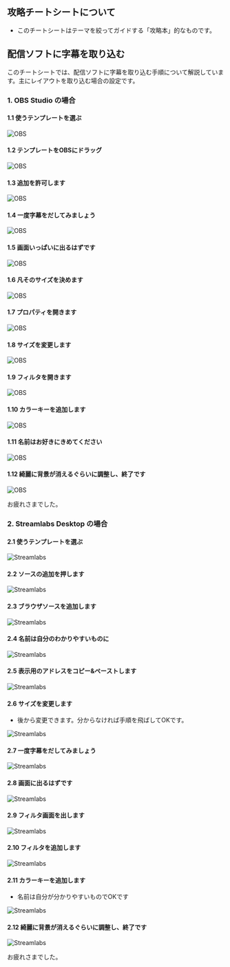 ## 攻略チートシートについて

* このチートシートはテーマを絞ってガイドする「攻略本」的なものです。

## 配信ソフトに字幕を取り込む

このチートシートでは、配信ソフトに字幕を取り込む手順について解説しています。主にレイアウトを取り込む場合の設定です。

### 1. OBS Studio の場合

#### 1.1 使うテンプレートを選ぶ

![OBS](images/cs_import_obs_p1.png)

#### 1.2 テンプレートをOBSにドラッグ

![OBS](images/cs_import_obs_p2.png)

#### 1.3 追加を許可します

![OBS](images/cs_import_obs_p3.png)

#### 1.4 一度字幕をだしてみましょう

![OBS](images/cs_import_obs_p4.png)

#### 1.5 画面いっぱいに出るはずです

![OBS](images/cs_import_obs_p5.png)

#### 1.6 凡そのサイズを決めます

![OBS](images/cs_import_obs_p6.png)

#### 1.7 プロパティを開きます

![OBS](images/cs_import_obs_p7.png)

#### 1.8 サイズを変更します

![OBS](images/cs_import_obs_p8.png)

#### 1.9 フィルタを開きます

![OBS](images/cs_import_obs_p9.png)

#### 1.10 カラーキーを追加します

![OBS](images/cs_import_obs_p10.png)

#### 1.11 名前はお好きにきめてください

![OBS](images/cs_import_obs_p11.png)

#### 1.12 綺麗に背景が消えるぐらいに調整し、終了です

![OBS](images/cs_import_obs_p12.png)

お疲れさまでした。

### 2. Streamlabs Desktop の場合

#### 2.1 使うテンプレートを選ぶ

![Streamlabs](images/cs_import_obs_p1.png)

#### 2.2 ソースの追加を押します

![Streamlabs](images/cs_import_obs_p13.png)

#### 2.3 ブラウザソースを追加します

![Streamlabs](images/cs_import_obs_p14.png)

#### 2.4 名前は自分のわかりやすいものに

![Streamlabs](images/cs_import_obs_p15.png)

#### 2.5 表示用のアドレスをコピー&ペーストします

![Streamlabs](images/cs_import_obs_p16.png)

#### 2.6 サイズを変更します

* 後から変更できます。分からなければ手順を飛ばしてOKです。

![Streamlabs](images/cs_import_obs_p17.png)

#### 2.7 一度字幕をだしてみましょう

![Streamlabs](images/cs_import_obs_p4.png)

#### 2.8 画面に出るはずです

![Streamlabs](images/cs_import_obs_p18.png)

#### 2.9 フィルタ画面を出します

![Streamlabs](images/cs_import_obs_p19.png)

#### 2.10 フィルタを追加します

![Streamlabs](images/cs_import_obs_p20.png)

#### 2.11 カラーキーを追加します

* 名前は自分が分かりやすいものでOKです

![Streamlabs](images/cs_import_obs_p21.png)

#### 2.12 綺麗に背景が消えるぐらいに調整し、終了です

![Streamlabs](images/cs_import_obs_p22.png)

お疲れさまでした。
